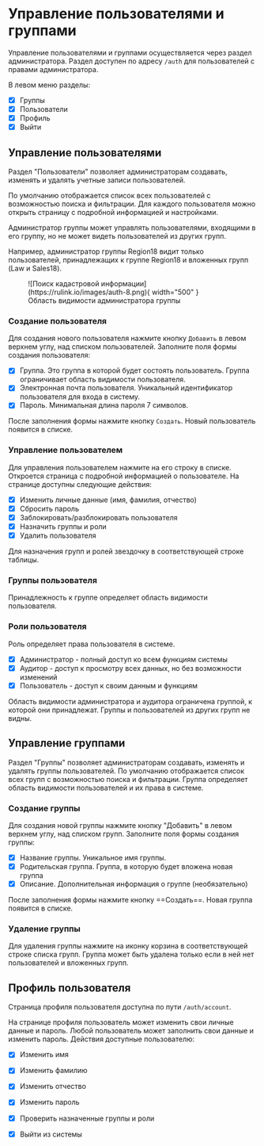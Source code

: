 ﻿# Управление пользователями и группами
Управление пользователями и группами осуществляется через раздел администратора. Раздел доступен по адресу `/auth` для пользователей с правами администратора.

В левом меню разделы:

- [x] Группы
- [x] Пользователи
- [x] Профиль
- [x] Выйти

## Управление пользователями
Раздел "Пользователи" позволяет администраторам создавать, изменять и удалять учетные записи пользователей.

По умолчанию отображается список всех пользователей с возможностью поиска и фильтрации.
Для каждого пользователя можно открыть страницу с подробной информацией и настройками.

Администратор группы может управлять пользователями, входящими в его группу, но не может видеть пользователей из других групп.

Например, администратор группы Region18 видит только пользователей, принадлежащих к группе Region18 и вложенных групп (Law и Sales18).
<figure markdown="span">
  ![Поиск кадастровой информации](https://rulink.io/images/auth-8.png){ width="500" }
  <figcaption>Область видимости администратора группы</figcaption>
</figure>

### Создание пользователя
Для создания нового пользователя нажмите кнопку `Добавить` в левом верхнем углу, над списком пользователей.
Заполните поля формы создания пользователя:

- [x] Группа. Это группа в которой будет состоять пользователь. Группа ограничивает область видимости пользователя.
- [x] Электронная почта пользователя. Уникальный идентификатор пользователя для входа в систему.
- [x] Пароль. Минимальная длина пароля 7 символов.

После заполнения формы нажмите кнопку `Создать`. Новый пользователь появится в списке.

### Управление пользователем
Для управления пользователем нажмите на его строку в списке. Откроется страница с подробной информацией о пользователе.
На странице доступны следующие действия:

- [x] Изменить личные данные (имя, фамилия, отчество)
- [x] Сбросить пароль
- [x] Заблокировать/разблокировать пользователя
- [x] Назначить группы и роли
- [x] Удалить пользователя

Для назначения групп и ролей звездочку в соответствующей строке таблицы.

### Группы пользователя
Принадлежность к группе определяет область видимости пользователя.

### Роли пользователя
Роль определяет права пользователя в системе.

- [x] Администратор - полный доступ ко всем функциям системы
- [x] Аудитор - доступ к просмотру всех данных, но без возможности изменений
- [x] Пользователь - доступ к своим данным и функциям

Область видимости администратора и аудитора ограничена группой, к которой они принадлежат. Группы и пользователей из других групп не видны.

## Управление группами
Раздел "Группы" позволяет администраторам создавать, изменять и удалять группы пользователей.
По умолчанию отображается список всех групп с возможностью поиска и фильтрации.
Группа определяет область видимости пользователей и их права в системе.

### Создание группы
Для создания новой группы нажмите кнопку "Добавить" в левом верхнем углу, над списком групп.
Заполните поля формы создания группы:

- [x] Название группы. Уникальное имя группы.
- [x] Родительская группа. Группа, в которую будет вложена новая группа
- [x] Описание. Дополнительная информация о группе (необязательно)

После заполнения формы нажмите кнопку ==Создать==. Новая группа появится в списке.

### Удаление группы
Для удаления группы нажмите на иконку корзина в соответствующей строке списка групп.
Группа может быть удалена только если в ней нет пользователей и вложенных групп.

## Профиль пользователя
Страница профиля пользователя доступна по пути `/auth/account`.

На странице профиля пользователь может изменить свои личные данные и пароль. 
Любой пользователь может заполнить свои данные и изменить пароль.
Действия доступные пользователю:

- [x] Изменить имя
- [x] Изменить фамилию
- [x] Изменить отчество
- [x] Изменить пароль
- [x] Проверить назначенные группы и роли
- [x] Выйти из системы

